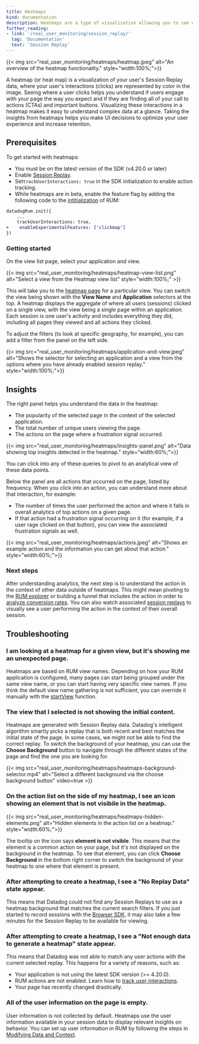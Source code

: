 ```yaml
---
title: Heatmaps
kind: documentation
description: Heatmaps are a type of visualization allowing you to see where users click on your website.
further_reading:
- link: '/real_user_monitoring/session_replay/'
  tag: 'Documentation'
  text: 'Session Replay'
---
```


{{< img src="real_user_monitoring/heatmaps/heatmap.jpeg" alt="An overview of the heatmap functionality." style="width:100%;">}}

A heatmap (or heat map) is a visualization of your user's Session Replay data, where your user's interactions (clicks) are represented by color in the image. Seeing where a user clicks helps you understand if users engage with your page the way you expect and if they are finding all of your call to actions (CTAs) and important buttons. Visualizing these interactions in a heatmap makes it easy to understand complex data at a glance. Taking the insights from heatmaps helps you make UI decisions to optimize your user experience and increase retention.

## Prerequisites

To get started with heatmaps:

- You must be on the latest version of the SDK (v4.20.0 or later)
- Enable [Session Replay][1].
- Set`trackUserInteractions: true` in the SDK initialization to enable action tracking.
- While heatmaps are in beta, enable the feature flag by adding the following code to the [intitialization][2] of RUM:

```diff
datadogRum.init({
    ...
    trackUserInteractions: true,
+    enableExperimentalFeatures: ['clickmap']
})
```

### Getting started

On the view list page, select your application and view. 

{{< img src="real_user_monitoring/heatmaps/heatmap-view-list.png" alt="Select a view from the Heatmap view list" style="width:100%;" >}}

This will take you to the [heatmap page][3] for a particular view. You can switch the view being shown with the **View Name** and **Application** selectors at the top. A heatmap displays the aggregate of where all users (sessions) clicked on a single view, with the view being a single page within an application. Each session is one user's activity and includes everything they did, including all pages they viewed and all actions they clicked.

To adjust the filters (to look at specific geography, for example), you can add a filter from the panel on the left side.

{{< img src="real_user_monitoring/heatmaps/application-and-view.jpeg" alt="Shows the selector for selecting an application and a view from the options where you have already enabled session replay." style="width:100%;">}}

## Insights

The right panel helps you understand the data in the heatmap:

- The popularity of the selected page in the context of the selected application.
- The total number of unique users viewing the page.
- The actions on the page where a frustration signal occurred.

{{< img src="real_user_monitoring/heatmaps/insights-panel.png" alt="Data showing top insights detected in the heatmap." style="width:60%;">}}

You can click into any of these queries to pivot to an analytical view of these data points.

Below the panel are all actions that occurred on the page, listed by frequency. When you click into an action, you can understand more about that interaction, for example:

- The number of times the user performed the action and where it falls in overall analytics of top actions on a given page.
- If that action had a frustration signal occurring on it (for example, if a user rage clicked on that button), you can view the associated frustration signals as well.

{{< img src="real_user_monitoring/heatmaps/actions.jpeg" alt="Shows an example action and the information you can get about that action." style="width:60%;">}}

### Next steps

After understanding analytics, the next step is to understand the action in the context of other data outside of heatmaps. This might mean pivoting to the [RUM explorer][4] or building a funnel that includes the action in order to [analyze conversion rates][5]. You can also watch associated [session replays][1] to visually see a user performing the action in the context of their overall session.

## Troubleshooting

### I am looking at a heatmap for a given view, but it's showing me an unexpected page.

Heatmaps are based on RUM view names. Depending on how your RUM application is configured, many pages can start being grouped under the same view name, or you can start having very specific view names. If you think the default view name gathering is not sufficient, you can override it manually with the [startView][6] function. 

### The view that I selected is not showing the initial content.

Heatmaps are generated with Session Replay data. Datadog's intelligent algorithm smartly picks a replay that is both recent and best matches the initial state of the page. In some cases, we might not be able to find the correct replay. To switch the background of your heatmap, you can use the **Choose Background** button to navigate through the different states of the page and find the one you are looking for.

{{< img src="real_user_monitoring/heatmaps/heatmaps-background-selector.mp4" alt="Select a different background via the choose background button" video=true >}}

### On the action list on the side of my heatmap, I see an icon showing an element that is not visibile in the heatmap.

{{< img src="real_user_monitoring/heatmaps/heatmaps-hidden-elements.png" alt="Hidden elements in the action list on a heatmap." style="width:60%;">}}

The tooltip on the icon says **element is not visible**. This means that the element is a common action on your page, but it's not displayed on the background in the heatmap. To see that element, you can click **Choose Background** in the bottom right corner to switch the background of your heatmap to one where that element is present. 

### After attempting to create a heatmap, I see a "No Replay Data" state appear. 

This means that Datadog could not find any Session Replays to use as a heatmap background that matches the current search filters. If you just started to record sessions with the [Browser SDK][2], it may also take a few minutes for the Session Replay to be available for viewing.

### After attempting to create a heatmap, I see a "Not enough data to generate a heatmap" state appear.

This means that Datadog was not able to match any user actions with the current selected replay. This happens for a variety of reasons, such as:

- Your application is not using the latest SDK version (>= 4.20.0).
- RUM actions are not enabled. Learn how to [track user interactions][7].
- Your page has recently changed drastically. 

### All of the user information on the page is empty.

User information is not collected by default. Heatmaps use the user information available in your session data to display relevant insights on behavior. You can set up user information in RUM by following the steps in [Modifying Data and Context][8].


[1]: /real_user_monitoring/session_replay/
[2]: https://docs.datadoghq.com/real_user_monitoring/browser/#npm
[3]: https://app.datadoghq.com/rum/heatmap/view
[4]: /real_user_monitoring/explorer/
[5]: /real_user_monitoring/guide/alerting-with-conversion-rates/
[6]: /real_user_monitoring/browser/modifying_data_and_context/?tab=npm#override-default-rum-view-names
[7]: /real_user_monitoring/browser/tracking_user_actions/#manage-information-being-collected
[8]: /real_user_monitoring/browser/modifying_data_and_context/?tab=npm#user-session

